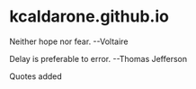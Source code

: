 # kcaldarone.github.io


Neither hope nor fear.
  --Voltaire
  
Delay is preferable to error.
  --Thomas Jefferson
  
Quotes added
